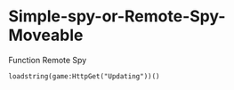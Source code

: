 # Simple-spy-or-Remote-Spy-Moveable
Function Remote Spy

```
loadstring(game:HttpGet("Updating"))()
```
